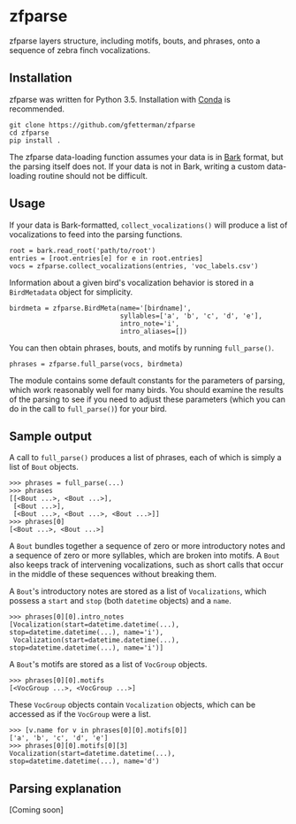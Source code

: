 # zfparse

zfparse layers structure, including motifs, bouts, and phrases, onto a sequence of zebra finch vocalizations.

## Installation

zfparse was written for Python 3.5. Installation with [Conda](http://conda.pydata.org/miniconda.html) is recommended.

    git clone https://github.com/gfetterman/zfparse
    cd zfparse
    pip install .

The zfparse data-loading function assumes your data is in [Bark](http://github.com/margoliashlab/bark) format, but the parsing itself does not. If your data is not in Bark, writing a custom data-loading routine should not be difficult.

## Usage

If your data is Bark-formatted, `collect_vocalizations()` will produce a list of vocalizations to feed into the parsing functions.

    root = bark.read_root('path/to/root')
    entries = [root.entries[e] for e in root.entries]
    vocs = zfparse.collect_vocalizations(entries, 'voc_labels.csv')

Information about a given bird's vocalization behavior is stored in a `BirdMetadata` object for simplicity.

    birdmeta = zfparse.BirdMeta(name='[birdname]',
                                syllables=['a', 'b', 'c', 'd', 'e'],
                                intro_note='i',
                                intro_aliases=[])

You can then obtain phrases, bouts, and motifs by running `full_parse()`.

    phrases = zfparse.full_parse(vocs, birdmeta)

The module contains some default constants for the parameters of parsing, which work reasonably well for many birds. You should examine the results of the parsing to see if you need to adjust these parameters (which you can do in the call to `full_parse()`) for your bird.

## Sample output

A call to `full_parse()` produces a list of phrases, each of which is simply a list of `Bout` objects.

    >>> phrases = full_parse(...)
    >>> phrases
    [[<Bout ...>, <Bout ...>],
     [<Bout ...>],
     [<Bout ...>, <Bout ...>, <Bout ...>]]
    >>> phrases[0]
    [<Bout ...>, <Bout ...>]

A `Bout` bundles together a sequence of zero or more introductory notes and a sequence of zero or more syllables, which are broken into motifs. A `Bout` also keeps track of intervening vocalizations, such as short calls that occur in the middle of these sequences without breaking them.

A `Bout`'s introductory notes are stored as a list of `Vocalizations`, which possess a `start` and `stop` (both `datetime` objects) and a `name`.

    >>> phrases[0][0].intro_notes
    [Vocalization(start=datetime.datetime(...), stop=datetime.datetime(...), name='i'),
     Vocalization(start=datetime.datetime(...), stop=datetime.datetime(...), name='i')]

A `Bout`'s motifs are stored as a list of `VocGroup` objects.

    >>> phrases[0][0].motifs
    [<VocGroup ...>, <VocGroup ...>]

These `VocGroup` objects contain `Vocalization` objects, which can be accessed as if the `VocGroup` were a list.

    >>> [v.name for v in phrases[0][0].motifs[0]]
    ['a', 'b', 'c', 'd', 'e']
    >>> phrases[0][0].motifs[0][3]
    Vocalization(start=datetime.datetime(...), stop=datetime.datetime(...), name='d')

## Parsing explanation

[Coming soon]

